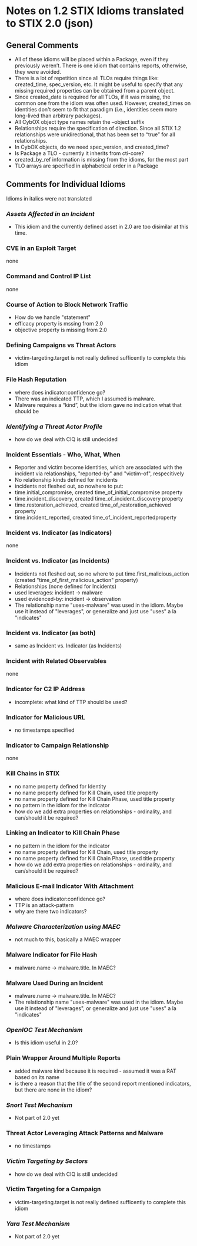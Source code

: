 # Notes on 1.2 STIX Idioms translated to STIX 2.0 (json)

## General Comments
* All of these idioms will be placed within a Package, even if they previously weren’t.  There is one idiom that contains reports, otherwise, they were avoided.
* There is a lot of repetition since all TLOs require things like: created_time, spec_version, etc.  It might be useful to specify that any missing required properties can be obtained from a parent object.
* Since created_date is required for all TLOs, if it was missing, the common one from the idiom was often used.  However, created_times on identities don't seem to fit that paradigm (i.e., identities seem more long-lived than arbitrary packages).
* All CybOX object type names retain the –object suffix
* Relationships require the specification of direction. Since all STIX 1.2 relationships were unidirectional, that has been set to “true” for all relationships.
* In CybOX objects, do we need spec_version, and created_time?
* Is Package a TLO - currently it inherits from cti-core?
* created_by_ref information is missing from the idioms, for the most part 
* TLO arrays are specified in alphabetical order in a Package

## Comments for Individual Idioms

Idioms in italics were not translated

### *Assets Affected in an Incident*
* This idiom and the currently defined asset in 2.0 are too disimilar at this time.

### CVE in an Exploit Target
none

### Command and Control IP List
none

### Course of Action to Block Network Traffic
* How do we handle "statement"
* efficacy property is mssing from 2.0
* objective property is missing from 2.0
    
### Defining Campaigns vs Threat Actors
* victim-targeting.target is not really defined sufficently to complete this idiom
    
### File Hash Reputation
* where does indicator:confidence go?
* There was an indicated TTP, which I assumed is malware.
* Malware requires a “kind”, but the idiom gave no indication what that should be

### *Identifying a Threat Actor Profile*
* how do we deal with CIQ is still undecided

### Incident Essentials - Who, What, When
* Reporter and victim become identities, which are associated with the incident via relationships, "reported-by" and "victim-of", respecitively
* No relationship kinds defined for incidents
* incidents not fleshed out, so nowhere to put:
 * time.initial_compromise, created time_of_initial_compromise property
 * time.incident_discovery, created time_of_incident_discovery property
 * time.restoration_achieved, created time_of_restoration_achieved property
 * time.incident_reported, created time_of_incident_reportedproperty
    
### Incident vs. Indicator (as Indicators)
none

### Incident vs. Indicator (as Incidents)
* Incidents not fleshed out, so no where to put time.first_malicious_action (created "time_of_first_malicious_action" property)
* Relationships (none defined for Incidents)
 * used leverages: incident -> malware
 * used evidenced-by: incident -> observation
* The relationship name "uses-malware" was used in the idiom.  Maybe use it instead of "leverages", or generalize and just use "uses" a la "indicates"
        
### Incident vs. Indicator (as both)
* same as Incident vs. Indicator (as Incidents)

### Incident with Related Observables
none

### Indicator for C2 IP Address
* incomplete: what kind of TTP should be used?
    
### Indicator for Malicious URL
* no timestamps specified
    
### Indicator to Campaign Relationship
none

### Kill Chains in STIX
* no name property defined for Identity
* no name property defined for Kill Chain, used title property
* no name property defined for Kill Chain Phase, used title property
* no pattern in the idiom for the indicator
* how do we add extra properties on relationships - ordinality, and can/should it be required?

### Linking an Indicator to Kill Chain Phase
* no pattern in the idiom for the indicator
* no name property defined for Kill Chain, used title property 
* no name property defined for Kill Chain Phase, used title property 
* how do we add extra properties on relationships - ordinality, and can/should it be required?
    
### Malicious E-mail Indicator With Attachment
* where does indicator:confidence go?
* TTP is an attack-pattern
* why are there two indicators?

### *Malware Characterization using MAEC*
* not much to this, basically a MAEC wrapper
    
### Malware Indicator for File Hash
* malware.name -> malware.title. In MAEC?

### Malware Used During an Incident
* malware.name -> malware.title. In MAEC?
* The relationship name "uses-malware" was used in the idiom.  Maybe use it instead of "leverages", or generalize and just use "uses" a la "indicates"
    
### *OpenIOC Test Mechanism*
* Is this idiom useful in 2.0?

### Plain Wrapper Around Multiple Reports
* added malware kind because it is required - assumed it was a RAT based on its name
* is there a reason that the title of the second report mentioned indicators, but there are none in the idiom?
    
### *Snort Test Mechanism*
* Not part of 2.0 yet

### Threat Actor Leveraging Attack Patterns and Malware
* no timestamps

### *Victim Targeting by Sectors*
* how do we deal with CIQ is still undecided

### Victim Targeting for a Campaign
* victim-targeting.target is not really defined sufficently to complete this idiom
    
### *Yara Test Mechanism*
* Not part of 2.0 yet

